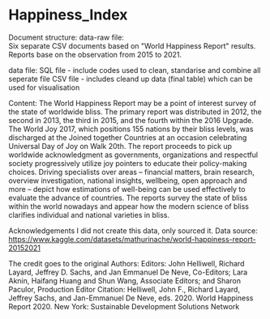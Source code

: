 # Happiness_Index

Document structure:
data-raw file:  
Six separate CSV documents based on "World Happiness Report" results. Reports base on the observation from 2015 to 2021.

data file: 
SQL file - include codes used to clean, standarise and combine all seperate file
CSV file - includes cleand up data (final table) which can be used for visualisation

Content:
The World Happiness Report may be a point of interest survey of the state of worldwide bliss. The primary report was distributed in 2012, the second in 2013, the third in 2015, and the fourth within the 2016 Upgrade. The World Joy 2017, which positions 155 nations by their bliss levels, was discharged at the Joined together Countries at an occasion celebrating Universal Day of Joy on Walk 20th. The report proceeds to pick up worldwide acknowledgment as governments, organizations and respectful society progressively utilize joy pointers to educate their policy-making choices. Driving specialists over areas – financial matters, brain research, overview investigation, national insights, wellbeing, open approach and more – depict how estimations of well-being can be used effectively to evaluate the advance of countries. The reports survey the state of bliss within the world nowadays and appear how the modern science of bliss clarifies individual and national varieties in bliss.

Acknowledgements
I did not create this data, only sourced it. Data source: https://www.kaggle.com/datasets/mathurinache/world-happiness-report-20152021

The credit goes to the original Authors:
Editors: John Helliwell, Richard Layard, Jeffrey D. Sachs, and Jan Emmanuel De Neve, Co-Editors; Lara Aknin, Haifang Huang and Shun Wang, Associate Editors; and Sharon Paculor, Production Editor
Citation: Helliwell, John F., Richard Layard, Jeffrey Sachs, and Jan-Emmanuel De Neve, eds. 2020. World Happiness Report 2020. New York: Sustainable Development Solutions Network

